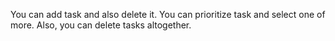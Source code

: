 You can add task and also delete it. You can prioritize task and select one of more. Also, you can delete tasks altogether.
